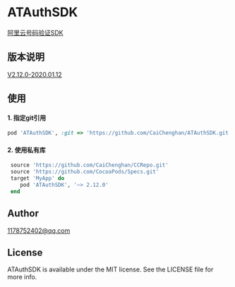 # ATAuthSDK
[阿里云号码验证SDK](https://help.aliyun.com/product/75010.html?spm=a2c4g.11174283.6.540.79f229d3qHCmVk)

## 版本说明
[V2.12.0-2020.01.12](https://github.com/CaiChenghan/ATAuthSDK/blob/master/ATAuthSDKNote.txt)

## 使用

#### 1. 指定git引用
```ruby
pod 'ATAuthSDK', :git => 'https://github.com/CaiChenghan/ATAuthSDK.git', :tag => '2.12.0'
```

#### 2. 使用私有库
```ruby
 source 'https://github.com/CaiChenghan/CCRepo.git'
 source 'https://github.com/CocoaPods/Specs.git'
 target 'MyApp' do
    pod 'ATAuthSDK', '~> 2.12.0'
 end
```

## Author

1178752402@qq.com

## License

ATAuthSDK is available under the MIT license. See the LICENSE file for more info.

